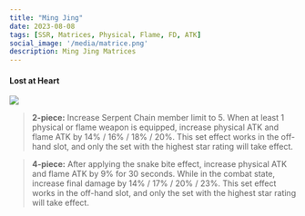 ```yaml
---
title: "Ming Jing"
date: 2023-08-08
tags: [SSR, Matrices, Physical, Flame, FD, ATK]
social_image: '/media/matrice.png'
description: Ming Jing Matrices
---
```

#### Lost at Heart

![](https://telegra.ph/file/dfd7e5fc726572ba14b56.png)

> **2-piece:** Increase Serpent Chain member limit to 5. When at least 1 physical or flame weapon is equipped, increase physical ATK and flame ATK by 14% / 16% / 18% / 20%. This set effect works in the off-hand slot, and only the set with the highest star rating will take effect.

> **4-piece:** After applying the snake bite effect, increase physical ATK and flame ATK by 9% for 30 seconds. While in the combat state, increase final damage by 14% / 17% / 20% / 23%. This set effect works in the off-hand slot, and only the set with the highest star rating will take effect.